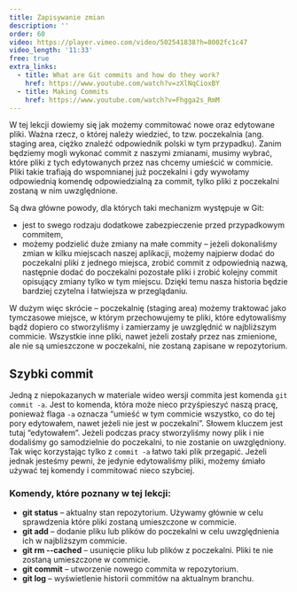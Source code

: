```yaml
---
title: Zapisywanie zmian
description: ''
order: 60
video: https://player.vimeo.com/video/502541838?h=8002fc1c47
video_length: '11:33'
free: true
extra_links:
  - title: What are Git commits and how do they work?
    href: https://www.youtube.com/watch?v=zXlNqCioxBY
  - title: Making Commits
    href: https://www.youtube.com/watch?v=Fhgga2s_RmM
---
```


W tej lekcji dowiemy się jak możemy commitować nowe oraz edytowane pliki. Ważna rzecz, o której należy wiedzieć, to tzw. poczekalnia (ang. staging area, ciężko znaleźć odpowiednik polski w tym przypadku). Zanim będziemy mogli wykonać commit z naszymi zmianami, musimy wybrać, które pliki z tych edytowanych przez nas chcemy umieścić w commicie. Pliki takie trafiają do wspomnianej już poczekalni i gdy wywołamy odpowiednią komendę odpowiedzialną za commit, tylko pliki z poczekalni zostaną w nim uwzględnione.

Są dwa główne powody, dla których taki mechanizm występuje w Git:

- jest to swego rodzaju dodatkowe zabezpieczenie przed przypadkowym commitem,
- możemy podzielić duże zmiany na małe commity – jeżeli dokonaliśmy zmian w kilku miejscach naszej aplikacji, możemy najpierw dodać do poczekalni pliki z jednego miejsca, zrobić commit z odpowiednią nazwą, następnie dodać do poczekalni pozostałe pliki i zrobić kolejny commit opisujący zmiany tylko w tym miejscu. Dzięki temu nasza historia będzie bardziej czytelna i łatwiejsza w przeglądaniu.

W dużym więc skrócie – poczekalnię (staging area) możemy traktować jako tymczasowe miejsce, w którym przechowujemy te pliki, które edytowaliśmy bądź dopiero co stworzyliśmy i zamierzamy je uwzględnić w najbliższym commicie. Wszystkie inne pliki, nawet jeżeli zostały przez nas zmienione, ale nie są umieszczone w poczekalni, nie zostaną zapisane w repozytorium.

## Szybki commit

Jedną z niepokazanych w materiale wideo wersji commita jest komenda `git commit -a`. Jest to komenda, która może nieco przyśpieszyć naszą pracę, ponieważ flaga `-a` oznacza “umieść w tym commicie wszystko, co do tej pory edytowałem, nawet jeżeli nie jest w poczekalni”. Słowem kluczem jest tutaj “edytowałem”. Jeżeli podczas pracy stworzyliśmy nowy plik i nie dodaliśmy go samodzielnie do poczekalni, to nie zostanie on uwzględniony. Tak więc korzystając tylko z `commit -a` łatwo taki plik przegapić. Jeżeli jednak jesteśmy pewni, że jedynie edytowaliśmy pliki, możemy śmiało używać tej komendy i commitować nieco szybciej.

### Komendy, które poznany w tej lekcji:

- **git status** – aktualny stan repozytorium. Używamy głównie w celu sprawdzenia które pliki zostaną umieszczone w commicie.
- **git add** – dodanie pliku lub plików do poczekalni w celu uwzględnienia ich w najbliższym commicie.
- **git rm --cached** – usunięcie pliku lub plików z poczekalni. Pliki te nie zostaną umieszczone w commicie.
- **git commit** – utworzenie nowego commita w repozytorium.
- **git log** – wyświetlenie historii commitów na aktualnym branchu.
